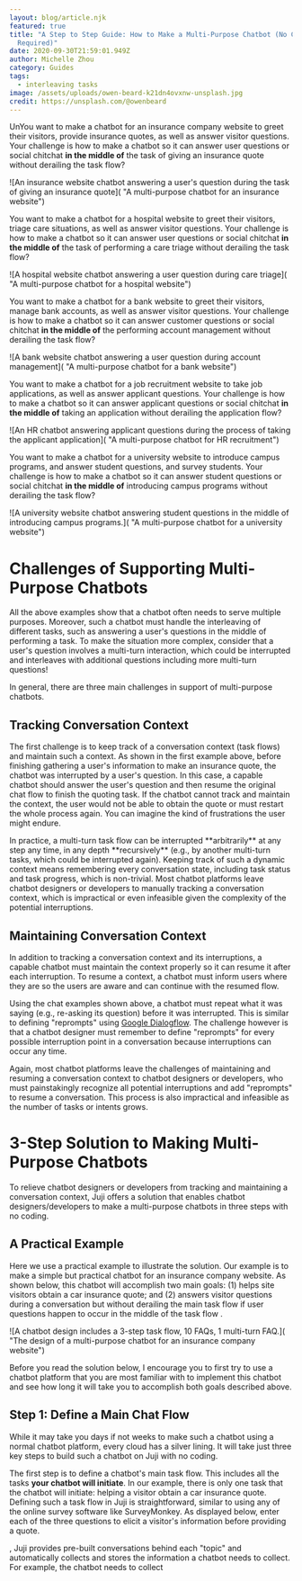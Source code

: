 ```yaml
---
layout: blog/article.njk
featured: true
title: "A Step to Step Guide: How to Make a Multi-Purpose Chatbot (No Coding
  Required)"
date: 2020-09-30T21:59:01.949Z
author: Michelle Zhou
category: Guides
tags:
  - interleaving tasks
image: /assets/uploads/owen-beard-k21dn4ovxnw-unsplash.jpg
credit: https://unsplash.com/@owenbeard
---
```

UnYou want to make a chatbot for an insurance company website to greet their visitors, provide insurance quotes, as well as answer visitor questions. Your challenge is how to make a chatbot so it can answer user questions or social chitchat **in the middle of** the task of giving an insurance quote without derailing the task flow?   

![An insurance website chatbot answering a user's question during the task of giving an insurance quote]( "A multi-purpose chatbot for an insurance website")

You want to make a chatbot for a hospital website to greet their visitors, triage care situations, as well as answer visitor questions. Your challenge is how to make a chatbot so it can answer user questions or social chitchat **in the middle of** the task of performing a care triage without derailing the task flow?   

![A hospital website chatbot answering a user question during care triage]( "A multi-purpose chatbot for a hospital website")

You want to make a chatbot for a bank website to greet their visitors, manage bank accounts, as well as answer visitor questions. Your challenge is how to make a chatbot so it can answer customer questions or social chitchat **in the middle of** the performing account management without derailing the task flow? 

![A bank website chatbot answering a user question during account management]( "A multi-purpose chatbot for a bank website")

You want to make a chatbot for a job recruitment website to take job applications, as well as answer applicant questions. Your challenge is how to make a chatbot so it can answer applicant questions or social chitchat **in the middle of** taking an application without derailing the application flow? 

![An HR chatbot answering applicant questions during the process of taking the applicant application]( "A multi-purpose chatbot for HR recruitment")

You want to make a chatbot for a university website to introduce campus programs, and answer student questions, and survey students.  Your challenge is how to make a chatbot so it can answer student questions or social chitchat **in the middle of** introducing campus programs without derailing the task flow? 

![A university website chatbot answering student questions in the middle of introducing campus programs.]( "A multi-purpose chatbot for a university website")

# Challenges of Supporting Multi-Purpose Chatbots

All the above examples show that a chatbot often needs to serve multiple purposes. Moreover, such a chatbot must handle the interleaving of different tasks, such as answering a user's questions in the middle of performing a task.  To make the situation more complex, consider that a user's question involves a multi-turn interaction, which could be interrupted and interleaves with additional questions including more multi-turn questions!

In general, there are three main challenges in support of multi-purpose chatbots.  

## Tracking Conversation Context

The first challenge is to keep track of a conversation context (task flows) and maintain such a context. As shown in the first example above,  before finishing gathering a user's information to make an insurance quote, the chatbot was interrupted by a user's question. In this case, a capable chatbot should answer the user's question and then resume the original chat flow to finish the quoting task. If the chatbot cannot track and maintain the context, the user would not be able to obtain the quote or must restart the whole process again. You can imagine the kind of frustrations the user might endure.  

In practice, a multi-turn task flow can be interrupted \*\*arbitrarily\*\* at any step any time, in any depth \*\*recursively\*\* (e.g., by another multi-turn tasks, which could be interrupted again). Keeping track of such a dynamic context means remembering every conversation state, including task status and task progress, which is non-trivial. Most chatbot platforms leave chatbot designers or developers to manually tracking  a conversation context, which is impractical or even infeasible given the complexity of the potential interruptions. 

## Maintaining Conversation Context 

In addition to tracking a conversation context and its interruptions, a capable chatbot must maintain the context properly so it can resume it after each interruption. To resume a context, a chatbot must inform users where they are so the users are aware and can continue with the resumed flow. 

Using the chat examples shown above, a chatbot must repeat what it was saying (e.g., re-asking its question) before it was interrupted. This is similar to defining "reprompts" using [Google Dialogflow](https://en.wikipedia.org/wiki/Dialogflow). The challenge however is that a chatbot designer must  remember to define "reprompts" for every possible interruption point in a conversation because interruptions can occur any time. 

Again, most chatbot platforms leave the challenges of maintaining and resuming a conversation context to chatbot designers or developers, who must painstakingly recognize all potential interruptions and add "reprompts" to resume a conversation. This process is also impractical and infeasible as the number of tasks or intents grows.

# 3-Step Solution to Making Multi-Purpose Chatbots

To relieve chatbot designers or developers from tracking and maintaining a conversation context, Juji offers a solution that enables chatbot designers/developers to make a multi-purpose chatbots in three steps with no coding. 

## A Practical Example

Here we use a practical example to illustrate the solution. Our example is to make a simple but practical chatbot for an insurance company website. As shown below, this chatbot will accomplish two main goals: (1) helps site visitors obtain a car insurance quote; and (2) answers visitor questions during a conversation but without derailing the main task flow if user questions happen to occur in the middle of the task flow . 

![A chatbot design includes a 3-step task flow, 10 FAQs, 1 multi-turn FAQ.]( "The design of a multi-purpose chatbot for an insurance company website")

Before you read the solution below, I encourage you to first try to use a chatbot platform that you are most familiar with to implement this chatbot and see how long it will take you to accomplish both goals described above.

##  Step 1: Define a Main Chat Flow

While it may take you days if not weeks to make such a chatbot using a normal chatbot platform, every cloud has a silver lining. It will take just three key steps to build such a chatbot on Juji with no coding.

The first step is to define a chatbot's main task flow. This includes all the tasks **your chatbot will initiate**. In our example, there is only one task that the chatbot will initiate: helping a visitor obtain a car insurance quote. Defining such a task flow in Juji is straightforward, similar to using any of the online survey software like SurveyMonkey. As displayed below, enter each of the three questions to elicit a visitor's information before providing a quote. 

, Juji provides pre-built conversations behind each "topic" and automatically collects and stores the information a chatbot needs to collect. For example, the chatbot needs to collect